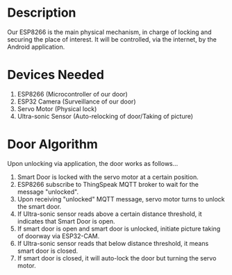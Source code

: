 # Description </br>
Our ESP8266 is the main physical mechanism, in charge of locking and securing the place of
interest. It will be controlled, via the internet, by the Android application. 

# Devices Needed </br>
1. ESP8266 (Microcontroller of our door)
2. ESP32 Camera (Surveillance of our door)
2. Servo Motor (Physical lock)
3. Ultra-sonic Sensor (Auto-relocking of door/Taking of picture)

# Door Algorithm </br>
Upon unlocking via application, the door works as follows...
1. Smart Door is locked with the servo motor at a certain position.
2. ESP8266 subscribe to ThingSpeak MQTT broker to wait for the message "unlocked".
3. Upon receiving "unlocked" MQTT message, servo motor turns to unlock the smart door.
4. If Ultra-sonic sensor reads above a certain distance threshold, it indicates that Smart Door is open.
5. If smart door is open and smart door is unlocked, initiate picture taking of doorway via ESP32-CAM.
6. If Ultra-sonic sensor reads that below distance threshold, it means smart door is closed.
7. If smart door is closed, it will auto-lock the door but turning the servo motor.
